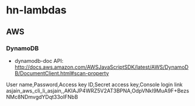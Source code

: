 # hn-lambdas

## AWS

### DynamoDB

 * dynamodb-doc API: http://docs.aws.amazon.com/AWSJavaScriptSDK/latest/AWS/DynamoDB/DocumentClient.html#scan-property

User name,Password,Access key ID,Secret access key,Console login link
asjain_aws_cli_li_asjain,,AKIAJP4WRZ5V2AT3BPNA,OdpVNkI9MuA9F+BezsNMc8NDmvgdYDqt33oIFNbB
